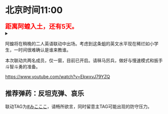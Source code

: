 # 北京时间11:00

<div style="color:red;font-size:20px;font-weight:bolder">距离阿蝗入土，还有5天。</div>

<details>
  <summary></summary>
  <img src="https://img.nga.178.com/attachments/mon_202106/26/7nQ2o-fkxbZ18T3cSge-or.png"></img>
</details>

阿蝗将在稍晚的二人英语联动中出场。考虑到这条蛆的英文水平现在稀烂如小学生，一时间很难确认是谁来教谁。

本次联动共两名成员，仅一窗，目前已开启。请秣马厉兵，做好与慢速模式和扳手斗智斗勇的准备。

https://www.youtube.com/watch?v=EkwxvJ79YZQ

## 推荐弹药：反坦克弹、哀乐

联动TAG为[#みこここ](https://twitter.com/hashtag/%E3%81%BF%E3%81%93%E3%81%93%E3%81%93)，请畅所欲言，同时留意主TAG可能出现的防守压力。